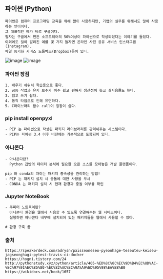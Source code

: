 ## 파이썬 (Python)
```
파이썬은 컴퓨터 프로그래밍 교육을 위해 많이 사용하지만, 기업의 실무를 위해서도 많이 사용하는 언어이다. 
그 대표적인 예가 바로 구글이다. 
필자는 구글에서 만든 소프트웨어의 50%이상이 파이썬으로 작성되었다는 이야기를 들었다. 
이외에도 많이 알려진 예를 몇 가지 들자면 온라인 사진 공유 서비스 인스타그램(Instagram),
파일 동기화 서비스 드롭박스(Dropbox)등이 있다.
```
![image](https://user-images.githubusercontent.com/43161245/85006251-d67cca00-b194-11ea-9215-784bbd12d959.png)
![image](https://user-images.githubusercontent.com/43161245/85093512-7d11ab00-b227-11ea-874c-6a22866fdf0a.png)

### 파이썬 장점
```
1. 배우기 쉬워서 학습용으로 좋다.
2. 공동 작업과 유지 보수가 아주 쉽고 편해서 생산성이 높고 실사용률도 높다.
3. 읽고 쓰기 쉽다.
4. 동적 타입으로 인해 유연하다.
5. C라이브러리 함수 call이 굉장이 쉽다.
```
### pip install openpyxl
```
- PIP 는 파이썬으로 작성된 패키지 라이브러리를 관리해주는 시스템이다.
- PIP는 파이썬 3.4 이후 버전에는 기본적으로 포함되어 있다. 
```
### 아나콘다 
```
- 아나콘다란?
  Python 깁반의 데이터 분석에 필요한 오픈 소스를 모아놓은 개발 플랫폼이다. 
  
pip 와 conda의 차이는 패키지 종속성을 관리하는 방법!
- PIP 는 패키지 설치 시 충돌에 대한 사항을 무시
- CONDA 는 패키지 설치 시 현재 환경과 충돌 여부를 확인
```
### Jupyter NoteBook
```
- 주피터 노트북이란?
  아나콘다 환경을 웹에서 사용할 수 있도록 연결해주는 웹 서비스이다. 
  실행하면 아나콘다 내부에 설치되어 있는 패키지들을 웹에서 사용할 수 있다.

# 환경 구축 끝 
```
### 출처
```
https://speakerdeck.com/adrysn/paisseoneseo-pyeonhage-teseuteu-keiseu-jagseonghagi-pytest-travis-ci-docker
https://hogni.tistory.com/24
http://pythonstudy.xyz/python/article/405-%ED%8C%8C%EC%9D%B4%EC%8D%AC-%EC%97%91%EC%85%80-%EC%82%AC%EC%9A%A9%ED%95%98%EA%B8%B0
https://wikidocs.net/book/1657
```
 
